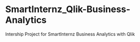 # SmartInternz_Qlik-Business-Analytics
Intership Project for SmartInternz Business Analytics with Qlik

